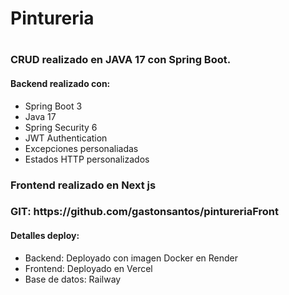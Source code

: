 <h1>Pintureria<h1>
<h3>CRUD realizado en JAVA 17 con Spring Boot.</h3>
<h4>Backend realizado con:</h4>
<ul>
   <li>Spring Boot 3</li>
   <li>Java 17</li>
   <li>Spring Security 6</li>
   <li>JWT Authentication</li>
   <li>Excepciones personaliadas</li>
   <li>Estados HTTP personalizados</li>
</ul>
   
<h3> Frontend realizado en Next js <h3>
<h3>
   GIT: https://github.com/gastonsantos/pintureriaFront
</h3>



<h4>Detalles deploy:</h4>
<ul>
   <li>Backend: Deployado con imagen Docker en Render </li>
   <li>Frontend: Deployado en Vercel</li>
   <li>Base de datos: Railway</li>
</ul>

